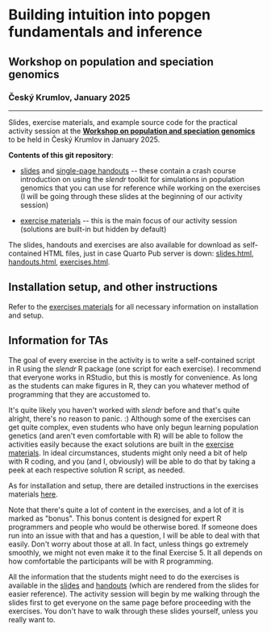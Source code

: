 # Building intuition into popgen fundamentals and inference

## Workshop on population and speciation genomics

### Český Krumlov, January 2025

------------------------------------------------------------------------

Slides, exercise materials, and example source code for the practical activity
session at the [**Workshop on population and speciation genomics**](http://evomics.org/workshops/workshop-on-population-and-speciation-genomics/2025-workshop-on-population-and-speciation-genomics-cesky-krumlov/) to be held in Český Krumlov in January 2025.

**Contents of this git repository**:

- [slides](https://bodkan.quarto.pub/cesky-krumlov-2025-slides/) and
[single-page handouts](https://bodkan.quarto.pub/cesky-krumlov-2025-handouts/)
-- these contain a crash course introduction on using the _slendr_ toolkit for
simulations in population genomics that you can use for reference while working
on the exercises (I will be going through these slides at the beginning of our
activity session)

- [exercise materials](https://bodkan.quarto.pub/cesky-krumlov-2025-exercises/)
-- this is the main focus of our activity session (solutions are built-in but
hidden by default)

The slides, handouts and exercises are also available for download as
self-contained HTML files, just in case Quarto Pub server is down:
[slides.html](slides.html), [handouts.html](handouts.html),
[exercises.html](exercises.html).

## Installation setup, and other instructions

Refer to the [exercises materials](https://bodkan.quarto.pub/cesky-krumlov-2025-exercises/)
for all necessary information
on installation and setup.

## Information for TAs

The goal of every exercise in the activity is to write a self-contained script
in R using the _slendr_ R package (one script for each exercise).
I recommend that everyone works in RStudio, but this is mostly for convenience.
As long as the students can make figures in R, they can you whatever method of
programming that they are accustomed to.

It's quite likely you haven't worked with _slendr_ before and that's quite
alright, there's no reason to panic. :) Although some of the exercises can get
quite complex, even students who have only begun learning population genetics
(and aren't even comfortable with R) will be able to follow the activities
easily because the exact solutions are built in the [exercise materials](https://bodkan.quarto.pub/cesky-krumlov-2025-exercises/).
In ideal circumstances, students might only need a bit of help with R coding,
and you (and I, obviously) will be able to do that by taking a peek at each
respective solution R script, as needed.

As for installation and setup, there are detailed instructions in the exercises
materials [here](https://github.com/bodkan/cesky-krumlov-2025/blob/main/exercises.md).

Note that there's quite a lot of content in the exercises, and a lot of it is
marked as "bonus". This bonus content is designed for expert R programmers and
people who would be otherwise bored. If someone does run into an issue with
that and has a question, I will be able to deal with that easily. Don't worry
about those at all. In fact, unless things go extremely smoothly, we might not
even make it to the final Exercise 5. It all depends on how comfortable the
participants will be with R programming.

All the information that the students might need to do the exercises is
available in the [slides](https://bodkan.quarto.pub/cesky-krumlov-2025-slides/)
and [handouts](https://bodkan.quarto.pub/cesky-krumlov-2025-handounts/)
(which are rendered from the slides for easier reference). The activity
session will begin by me walking through the slides first to get everyone
on the same page before proceeding with the exercises. You don't have to walk
through these slides yourself, unless you really want to.
